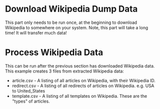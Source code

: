 
# Download Wikipedia Dump Data

This part only needs to be run once, at the beginning to download Wikipedia to somewhere on your system.  Note, this part will take a long time!  It will transfer much data!

# Process Wikipedia Data

This can be run after the previous section has downloaded Wikipedia data.  This example creates 3 files from extracted Wikipedia data:

* article.csv - A listing of all articles on Wikipedia, with their Wikipedia ID.
* redirect.csv - A listing of all redirects of articles on Wikipedia. e.g. USA to United_States
* template.csv - A listing of all templates on Wikipedia.  These are the "types" of articles.